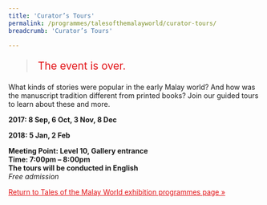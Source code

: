 ```yaml
---
title: 'Curator’s Tours'
permalink: /programmes/talesofthemalayworld/curator-tours/
breadcrumb: 'Curator’s Tours'

---
```



<blockquote style="color: #E21216; font-size: 150%;">The event is over.</blockquote>

What kinds of stories were popular in the early Malay world? And how was the manuscript tradition different from printed books? Join our guided tours to learn about these and more.

__2017: 8 Sep, 6 Oct, 3 Nov, 8 Dec__

__2018: 5 Jan, 2 Feb__

__Meeting Point: Level 10, Gallery entrance__<br>
__Time: 7:00pm – 8:00pm__<br>
__The tours will be conducted in English__<br>
_Free admission_

<a href="/exhibitions/past-exhibitions/talesofthemalayworld/programmes/" style="color:#E21216;">Return to Tales of the Malay World exhibition programmes page &#187;</a>


